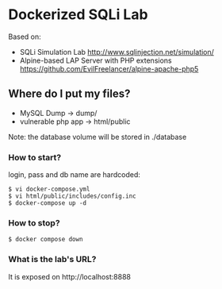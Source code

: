 # Dockerized SQLi Lab

Based on:
- SQLi Simulation Lab http://www.sqlinjection.net/simulation/ 
- Alpine-based LAP Server with PHP extensions https://github.com/EvilFreelancer/alpine-apache-php5 


## Where do I put my files?

- MySQL Dump -> dump/
- vulnerable php app -> html/public

Note: the database volume will be stored in ./database

### How to start?

login, pass and db name are hardcoded:

```
$ vi docker-compose.yml
$ vi html/public/includes/config.inc
$ docker-compose up -d

```

### How to stop?
```
$ docker compose down
```

### What is the lab's URL?

It is exposed on http://localhost:8888


